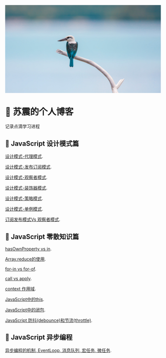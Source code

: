 
<img src="./images/home/home.jpg"  align=center />

#
# 🏀 苏震的个人博客
记录点滴学习进程

## 🚀 JavaScript 设计模式篇
[设计模式-代理模式](https://github.com/leslie1943/blog/issues/1).

[设计模式-发布订阅模式](https://github.com/leslie1943/blog/issues/2).

[设计模式-观察者模式](https://github.com/leslie1943/blog/issues/3).

[设计模式-装饰器模式](https://github.com/leslie1943/blog/issues/4).

[设计模式-策略模式](https://github.com/leslie1943/blog/issues/5).

[设计模式-单例模式](https://github.com/leslie1943/blog/issues/6).

[订阅发布模式Vs 观察者模式](https://github.com/leslie1943/blog/issues/9).


## 🚀 JavaScript 零散知识篇
[hasOwnProperty vs in](https://github.com/leslie1943/blog/issues/7).

[Array.reduce的使用](https://github.com/leslie1943/blog/issues/8).

[for-in vs for-of](https://github.com/leslie1943/blog/issues/10).

[call vs apply](https://github.com/leslie1943/blog/issues/11).

[context 作用域](https://github.com/leslie1943/blog/issues/12).

[JavaScript中的this](https://github.com/leslie1943/blog/issues/14).

[JavaScript中的闭包](https://github.com/leslie1943/blog/issues/15).

[JavaScript 防抖(debounce)和节流(throttle)](https://github.com/leslie1943/blog/issues/16).

## 🚀 JavaScript 异步编程
[异步编程的机制, EventLoop, 消息队列, 宏任务, 微任务](https://github.com/leslie1943/blog/issues/13).
